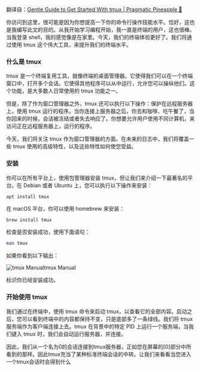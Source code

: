 翻译自：[Gentle Guide to Get Started With tmux | Pragmatic Pineapple 🍍](https://pragmaticpineapple.com/gentle-guide-to-get-started-with-tmux/)



你访问到这里，很可能是因为你想提高一下你的命令行操作技能水平。恰好，这也是我编写此文的目的。从我开始学习编程开始，我一直是终端的用户，这也很棒。当我登录 shell，我的感觉像是在家里。今天，我们的终端体验更好了。我们将通过使用 tmux 这个伟大工具，来提升我们的终端水平。



### 什么是  tmux



tmux 是一个终端复用工具，就像终端的桌面管理器。它使得我们可以在一个终端窗口中，打开多个会话。它使得其他程序可以从中运行，允许您可以操纵他们。这个功能，是大多数人日常使用的 tmux 功能之一。



但是，除了作为窗口管理器之外，tmux 还可以执行以下操作：保护在远程服务器上，使用 tmux 运行的程序。当你连接上服务器之后，你去和咖啡、吃午餐了，当你回来的时候，会话被冻结或者失去响应了。你想要允许用户使用不同计算机，来访问正在远程服务器上，运行的程序。



今天，我们将关注 tmux 作为窗口管理器的方面。在未来的日志中，我们将覆盖一些 tmux 使用的高级特性，以及这些特性如何使您受益。



### 安装



你可以在所有平台上，使用包管理器安装 tmux，但让我们来介绍一下最著名的平台。在 Debian 或者 Ubuntu 上，您可以执行以下操作来安装：



```
apt install tmux
```



在 macOS 平台，你可以使用 homebrew 来安装：

```bash
brew install tmux
```

检查是否安装成功，使用下面语句：

```bash
man tmux
```

如果你看到以下输出：

![tmux Manual](https://pragmaticpineapple.com/static/ae6a05c1f9c95c209fb3832546f20767/fcda8/tmux-manual.png)tmux Manual



标识你已经安装成功。



### 开始使用 tmux

我们通过在终端中，使用 tmux 命令来启动 tmux，以查看它的全部内容。启动之后，您可以看到终端中的内容都保持不变，只是底部多了一条绿线。我们将 tmux 服务端作为客户端连接上去。tmux 在背景中的特定 PID 上运行一个服务端，当我们键入 tmux 时，我们会自动运行服务器，并连接。



因此，我们从一个名为0的会话连接到tmux服务器，正如您在屏幕的[0]部分中所看到的那样。因此tmux充当了某种标准终端会话的中转。让我们来看看当您进入一个tmux会话时会得到什么

## 



